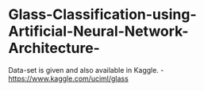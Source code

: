 # Glass-Classification-using-Artificial-Neural-Network-Architecture-

Data-set is given and also available in Kaggle. - https://www.kaggle.com/uciml/glass
